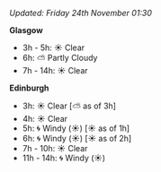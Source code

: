 *Updated: Friday 24th November 01:30*

**Glasgow**

* 3h - 5h: :sunny: Clear
* 6h: :partly_sunny: Partly Cloudy
* 7h - 14h: :sunny: Clear

**Edinburgh**

* 3h: :sunny: Clear [:partly_sunny: as of 3h]
* 4h: :sunny: Clear
* 5h: :cyclone: Windy (:sunny:) [:sunny: as of 1h]
* 6h: :cyclone: Windy (:sunny:) [:sunny: as of 2h]
* 7h - 10h: :sunny: Clear
* 11h - 14h: :cyclone: Windy (:sunny:)

